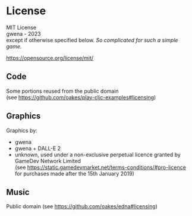 # License

MIT License\
gwena - 2023\
except if otherwise specified below. _So complicated for such a simple game._ 

https://opensource.org/license/mit/

## Code

Some portions reused from the public domain\
(see https://github.com/oakes/play-cljc-examples#licensing)

## Graphics
Graphics by:
* gwena
* gwena + DALL-E 2
* unknown, used under a non-exclusive perpetual licence granted by GameDev Network Limited\
  (see https://static.gamedevmarket.net/terms-conditions/#pro-licence \
  for purchases made after the 15th January 2019)

## Music

Public domain (see https://github.com/oakes/edna#licensing)
